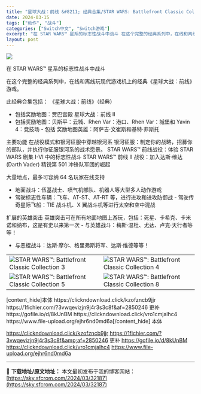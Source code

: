 ```yaml
---
title: "星球大战：前线 &#8211; 经典合集/STAR WARS: Battlefront Classic Collection+更新1.0.1（v65536）Switch NSP中文 33.7G"
date: 2024-03-15
tags: ["动作", "战斗"]
categories: ["Switch中文", "Switch游戏"]
excerpt: "在 STAR WARS™ 星系的标志性战斗中战斗 在这个完整的经典系列中，在线和离线玩现代游戏机上的经典《星球大战：前线》游戏。 此经典合集包括： 《星球大战：前线》（经典） - 包括奖励地图：贾巴宫殿 星球大战：前线 II - 包括奖励地图：贝斯平：云城、Rhen Var：港口、Rhen Var：&hellip;"
layout: post
---
```


<img class="aligncenter" src="https://sky.sfcrom.com/wp-content/uploads/2024/03/20240329100823-9a167.jpeg" />

在 STAR WARS™ 星系的标志性战斗中战斗

在这个完整的经典系列中，在线和离线玩现代游戏机上的经典《星球大战：前线》游戏。

此经典合集包括：
《星球大战：前线》（经典）
- 包括奖励地图：贾巴宫殿
星球大战：前线 II
- 包括奖励地图：贝斯平：云城、Rhen Var：港口、Rhen Var：城堡和 Yavin 4：竞技场 - 包括
奖励地图英雄：阿萨吉·文崔斯和基特·菲斯托

主要功能
在战役模式和银河征服中穿越银河系
银河征服：制定你的战略，招募你的部队，并执行你征服银河系的战术愿景。
STAR WARS™ 前线战役：体验 STAR WARS 剧集 I-VI 中的标志性战斗
STAR WARS™ 前线 II 战役：加入达斯·维达 (Darth Vader) 精锐第 501 冲锋队军团的崛起

大量地点，最多可容纳 64 名玩家在线支持
- 地面战斗：伍基战士、喷气机部队、机器人等大型多人动作游戏
- 驾驶标志性车辆：飞车、AT-ST、AT-RT 等，进行进攻和进攻防御战 -
驾驶传奇星际飞船：TIE 战斗机、X 翼战斗机等进行太空和空中混战

扩展的英雄突击
英雄突击可在所有地面地图上游玩，包括：死星、卡希克、卡米诺和纳布，这是有史以来第一次 -
与英雄战斗：梅斯·温杜、尤达、卢克·天行者等等！
- 与恶棍战斗：达斯·摩尔、格里弗斯将军、达斯·维德等等！
<table>
<tbody>
<tr>
<td><img class=" ls-is-cached lazyloaded" src="https://sky.sfcrom.com/wp-content/uploads/2024/03/20240329100825-d7b70.jpeg" alt="STAR WARS™: Battlefront Classic Collection 3" /></td>
<td><img class=" ls-is-cached lazyloaded" src="https://sky.sfcrom.com/wp-content/uploads/2024/03/20240329100826-3d09b.jpeg" alt="STAR WARS™: Battlefront Classic Collection 4" /></td>
</tr>
<tr>
<td><img class=" ls-is-cached lazyloaded" src="https://sky.sfcrom.com/wp-content/uploads/2024/03/20240329100827-5a175.jpeg" alt="STAR WARS™: Battlefront Classic Collection 5" /></td>
<td><img class=" ls-is-cached lazyloaded" src="https://sky.sfcrom.com/wp-content/uploads/2024/03/20240329100827-5d37c.jpeg" alt="STAR WARS™: Battlefront Classic Collection 8" /></td>
</tr>
</tbody>
</table>
[content_hide]本体
https://clickndownload.click/kzofzncb9jjr
https://1fichier.com/?3vwqevizjn9j4r3s3c8f&amp;af=2850246
更补
https://gofile.io/d/8kUnBM
https://clickndownload.click/vro1cmjalhc4
https://www.file-upload.org/ejhr6nd0md6a[/content_hide]

<!--wechatfans start-->本体
https://clickndownload.click/kzofzncb9jjr
https://1fichier.com/?3vwqevizjn9j4r3s3c8f&amp;af=2850246
更补
https://gofile.io/d/8kUnBM
https://clickndownload.click/vro1cmjalhc4
https://www.file-upload.org/ejhr6nd0md6a<!--wechatfans end-->

---
📖 **下载地址/原文地址：** 本文最初发布于我的博客网站：[https://sky.sfcrom.com/2024/03/32187](https://sky.sfcrom.com/2024/03/32187)
